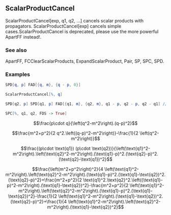 ##  ScalarProductCancel 

ScalarProductCancel[exp, q1, q2, ...] cancels scalar products with propagators. ScalarProductCancel[exp] cancels simple cases.ScalarProductCancel is deprecated, please use the more powerful ApartFF instead!.

###  See also 

ApartFF, FCClearScalarProducts, ExpandScalarProduct, Pair, SP, SPC, SPD.

###  Examples 

```mathematica
SPD[q, p] FAD[{q, m}, {q - p, 0}] 
 
ScalarProductCancel[%, q] 
 
SPD[q2, p] SPD[q1, p] FAD[{q1, m}, {q2, m}, q1 - p, q2 - p, q2 - q1] // FCI 
 
SPC[%, q1, q2, FDS -> True]
```

$$\frac{p\cdot q}{\left(q^2-m^2\right).(q-p)^2}$$

$$\frac{m^2+p^2}{2 q^2.\left((q-p)^2-m^2\right)}-\frac{1}{2 \left(q^2-m^2\right)}$$

$$\frac{(p\cdot \text{q1}) (p\cdot \text{q2})}{\left(\text{q1}^2-m^2\right).\left(\text{q2}^2-m^2\right).(\text{q1}-p)^2.(\text{q2}-p)^2.(\text{q2}-\text{q1})^2}$$

$$\frac{\left(m^2+p^2\right)^2}{4 \left(\text{q1}^2-m^2\right).\left(\text{q2}^2-m^2\right).(\text{q1}-p)^2.(\text{q1}-\text{q2})^2.(\text{q2}-p)^2}+\frac{m^2+p^2}{2 \text{q1}^2.\text{q2}^2.\left((\text{q1}-p)^2-m^2\right).(\text{q1}-\text{q2})^2}-\frac{m^2+p^2}{2 \left(\text{q1}^2-m^2\right).\left(\text{q2}^2-m^2\right).(\text{q1}-p)^2.(\text{q1}-\text{q2})^2}-\frac{1}{2 \left(\text{q1}^2-m^2\right).(\text{q1}-\text{q2})^2.(\text{q2}-p)^2}+\frac{1}{4 \left(\text{q1}^2-m^2\right).\left(\text{q2}^2-m^2\right).(\text{q1}-\text{q2})^2}$$